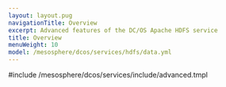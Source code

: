 ```yaml
---
layout: layout.pug
navigationTitle: Overview 
excerpt: Advanced features of the DC/OS Apache HDFS service
title: Overview 
menuWeight: 10
model: /mesosphere/dcos/services/hdfs/data.yml
---
```


#include /mesosphere/dcos/services/include/advanced.tmpl
